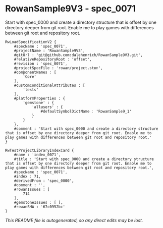 # RowanSample9V3 - spec_0071
Start with spec_0000 and create a directory structure that is offset by one directory deeper from git root. Enable me to play games with differences between git root and repository root.
```
RwLoadSpecificationV2 {
	#specName : 'spec_0071',
	#projectName : 'RowanSample9V3',
	#gitUrl : 'git@github.com:dalehenrich/RowanSample9V3.git',
	#relativeRepositoryRoot : 'offset',
	#revision : 'spec_0071',
	#projectSpecFile : 'rowan/project.ston',
	#componentNames : [
		'Core'
	],
	#customConditionalAttributes : [
		'tests'
	],
	#platformProperties : {
		'gemstone' : {
			'allusers' : {
				#defaultSymbolDictName : 'RowanSample9_1'
			}
		}
	},
	#comment : 'Start with spec_0000 and create a directory structure that is offset by one directory deeper from git root. Enable me to play games with differences between git root and repository root.'
}

RwTestProjectLibraryIndexCard {
	#name : 'index_0071',
	#title : 'Start with spec_0000 and create a directory structure that is offset by one directory deeper from git root. Enable me to play games with differences between git root and repository root.',
	#specName : 'spec_0071',
	#index : 71,
	#derivedFrom : 'spec_0000',
	#comment : '',
	#rowanIssues : [
		714
	],
	#gemstoneIssues : [ ],
	#rowanSHA : '67c0952bc'
}
```

*This README file is autogenerated, so any direct edits may be lost.*
